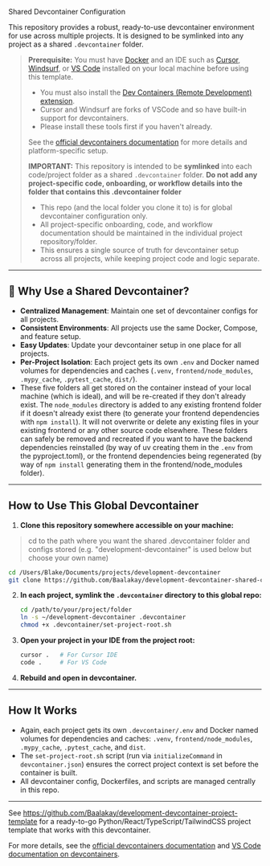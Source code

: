 Shared Devcontainer Configuration

This repository provides a robust, ready-to-use devcontainer environment for use across multiple projects. It is designed to be symlinked into any project as a shared `.devcontainer` folder. 

> **Prerequisite:**
> You must have [Docker](https://www.docker.com/products/docker-desktop/) and an IDE such as [Cursor](https://www.cursor.so/), [Windsurf](https://windsurf.ai/), or [VS Code](https://code.visualstudio.com/) installed on your local machine before using this template. 
> - You must also install the [Dev Containers (Remote Development) extension](https://marketplace.visualstudio.com/items?itemName=ms-vscode-remote.remote-containers).
> - Cursor and Windsurf are forks of VSCode and so have built-in support for devcontainers.
> - Please install these tools first if you haven't already.
>
> See the [official devcontainers documentation](https://code.visualstudio.com/docs/devcontainers/containers) for more details and platform-specific setup.
>
> **IMPORTANT:**
> This repository is intended to be **symlinked** into each code/project folder as a shared `.devcontainer` folder. **Do not add any project-specific code, onboarding, or workflow details into the folder that contains this .devcontainer folder**
> - This repo (and the local folder you clone it to) is for global devcontainer configuration only.
> - All project-specific onboarding, code, and workflow documentation should be maintained in the individual project repository/folder.
> - This ensures a single source of truth for devcontainer setup across all projects, while keeping project code and logic separate.

---

## 🧩 Why Use a Shared Devcontainer?

- **Centralized Management**: Maintain one set of devcontainer configs for all projects.
- **Consistent Environments**: All projects use the same Docker, Compose, and feature setup.
- **Easy Updates**: Update your devcontainer setup in one place for all projects.
- **Per-Project Isolation**: Each project gets its own `.env` and Docker named volumes for dependencies and caches (`.venv`, `frontend/node_modules`, `.mypy_cache`, `.pytest_cache`, `dist/`).
- These five folders all get stored on the container instead of your local machine (which is ideal), and will be re-created if they don't already exist. The `node_modules` directory is added to any existing frontend folder if it doesn't already exist there (to generate your frontend dependencies with `npm install`). It will not overwrite or delete any existing files in your existing frontend or any other source code elsewhere. These folders can safely be removed and recreated if you want to have the backend dependencies reinstalled (by way of uv creating them in the `.env` from the pyproject.toml), or the frontend dependencies being regenerated (by way of `npm install` generating them in the frontend/node_modules folder).

---

## How to Use This Global Devcontainer

1. **Clone this repository somewhere accessible on your machine:**
> cd to the path where you want the shared .devcontainer folder and configs stored (e.g. "development-devcontainer" is used below but choose your own name)
   ```sh
   cd /Users/Blake/Documents/projects/development-devcontainer
   git clone https://github.com/Baalakay/development-devcontainer-shared-config-template .
   ```
2. **In each project, symlink the `.devcontainer` directory to this global repo:**
   ```sh
   cd /path/to/your/project/folder
   ln -s ~/development-devcontainer .devcontainer
   chmod +x .devcontainer/set-project-root.sh
   ```
3. **Open your project in your IDE from the project root:**
   ```sh
   cursor .   # For Cursor IDE
   code .     # For VS Code
   ```
4. **Rebuild and open in devcontainer.**

---

## How It Works
- Again, each project gets its own `.devcontainer/.env` and Docker named volumes for dependencies and caches: `.venv`, `frontend/node_modules`, `.mypy_cache`, `.pytest_cache`, and `dist`.
- The `set-project-root.sh` script (run via `initializeCommand` in `devcontainer.json`) ensures the correct project context is set before the container is built.
- All devcontainer config, Dockerfiles, and scripts are managed centrally in this repo.

---

See https://github.com/Baalakay/development-devcontainer-project-template for a ready-to-go Python/React/TypeScript/TailwindCSS project template that works with this devcontainer.

For more details, see the [official devcontainers documentation](https://containers.dev/) and [VS Code documentation on devcontainers](https://code.visualstudio.com/docs/devcontainers/containers). 
